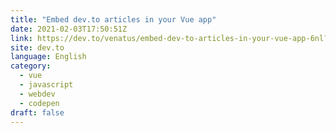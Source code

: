 ```yaml
---
title: "Embed dev.to articles in your Vue app"
date: 2021-02-03T17:50:51Z
link: https://dev.to/venatus/embed-dev-to-articles-in-your-vue-app-6nl?utm_medium=RSS&utm_source=news.12bit.vn
site: dev.to
language: English
category:
  - vue
  - javascript
  - webdev
  - codepen
draft: false
---
```

